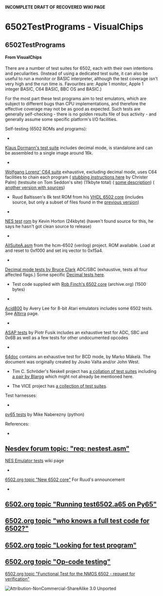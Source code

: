 **INCOMPLETE DRAFT OF RECOVERED WIKI PAGE**

# 6502TestPrograms - VisualChips


	

	
	


## 6502TestPrograms


	

		


#### From VisualChips


		

		

		

There are a number of test suites for 6502, each with their own intentions and peculiarities. (Instead of using a dedicated test suite, it can also be useful to run a monitor or BASIC interpreter, although the test coverage isn't very high and the run time is.  Favourites are: Apple 1 monitor, Apple 1 integer BASIC, C64 BASIC, BBC OS and BASIC.)


For the most part these test programs aim to test emulators, which are subject to different bugs than CPU implementations, and therefore the effective coverage may not be as good as expected.  Such tests are generally self-checking - there is no golden results file of bus activity - and generally assume some specific platform's I/O facilities.


Self-testing (6502 ROMs and programs):


-  
[Klaus Dormann's test suite](https://github.com/Klaus2m5/6502_65C02_functional_tests) includes decimal mode, is standalone and can be assembled to a single image around 16k.

-  
[Wolfgang Lorenz' C64 suite](http://www.modelb.bbcmicro.com/testsuite-2.15.tar.gz) exhaustive, excluding decimal mode, uses C64 facilities to chain each program (
[stubbing instructions here](http://www.softwolves.com/arkiv/cbm-hackers/7/7114.html) by Christer Palm) (testsuite on Tom Seddon's site) (11kbyte total) (
[some description](http://plus4world.powweb.com/software/Test_Suite)) (
[another version with sources](http://www.baisoku.org/pc64test.zip))

-  Ruud Baltissen's 8k test ROM from his 
[VHDL 6502 core](http://www.baltissen.org/zip/rb65-11.zip) (includes source, but only a subset of files found in the 
[previous version](http://www.baltissen.org/zip/rb65-10.zip))

-  
[NES test](http://www.qmtpro.com/~nes/misc/nestest.txt) 
[rom](http://nickmass.com/images/nestest.nes) by Kevin Horton (24kbyte) (haven't found source for this, he says he hasn't got clean source to release)

-  
[AllSuiteA.asm](http://code.google.com/p/hmc-6502/source/browse/trunk/emu/testvectors/AllSuiteA.asm) from the hcm-6502 (verilog) project. ROM available. Load at and reset to 0xf000 and set irq vector to 0xf5a4.

-  
[Decimal mode tests by Bruce Clark](http://www.6502.org/tutorials/decimal_mode.html) ADC/SBC (exhaustive, tests all four affected flags.) Some specific 
[Decimal tests here](index.php?title=6502DecimalMode).

-  Test code supplied with 
[Rob Finch's 6502 core](http://web.archive.org/web/20070707064155/http://www.birdcomputer.ca/Projects/Prj6502/bc6502_page.html) (archive.org) (1500 bytes)

-  
[Acid800](http://www.virtualdub.org/beta/Acid800-0.81.7z) by Avery Lee for 8-bit Atari emulators includes some 6502 tests. See 
[Altirra](http://www.virtualdub.org/altirra.html) page.

-  
[ASAP tests](http://asap.git.sourceforge.net/git/gitweb.cgi?p=asap/asap;a=tree;f=test) by Piotr Fusik includes an exhaustive test for ADC, SBC and 0x6B as well as a few tests for other undocumented opcodes

-  
[64doc](http://www.zimmers.net/anonftp/pub/cbm/documents/chipdata/64doc) contains an exhaustive test for BCD mode, by Marko Mäkelä. The document was originally created by Jouko Valta and/or John West.

-  Tim C. Schröder's Neskell project has 
[a collation of test suites](https://github.com/blitzcode/neskell#test-suite) including 
[a pair by Blargg](http://slack.net/~ant/misc/) which might not already be mentioned here.

-  The VICE project has 
[a collection of test suites](https://sourceforge.net/p/vice-emu/code/HEAD/tree/testprogs/CPU/).

Test harnesses:


-  
[py65 tests](https://github.com/mnaberez/py65/tree/master/py65/tests/devices) by Mike Naberezny (python)

References:


-  
[Nesdev forum topic: "req: nestest.asm"](http://nesdev.parodius.com/bbs/viewtopic.php?p=28348)
-  
[NES Emulator tests](http://wiki.nesdev.com/w/index.php/Emulator_Tests) wiki page

-  
[6502.org topic "New 6502 core"](http://forum.6502.org/viewtopic.php?t=1660) For Ruud's announcement

-  
[6502.org topic "Running test6502.a65 on Py65"](http://forum.6502.org/viewtopic.php?t=1439)
-  
[6502.org topic "who knows a full test code for 6502?"](http://forum.6502.org/viewtopic.php?t=1436)
-  
[6502.org topic "Looking for test program"](http://forum.6502.org/viewtopic.php?t=1566)
-  
[6502.org topic "Op-code testing"](http://forum.6502.org/viewtopic.php?t=547)
-  
[6502.org topic "Functional Test for the NMOS 6502 - request for verification"](http://forum.6502.org/viewtopic.php?f=2&t=2241)

![Attribution-NonCommercial-ShareAlike 3.0 Unported](http://i.creativecommons.org/l/by-nc-sa/3.0/88x31.png)

